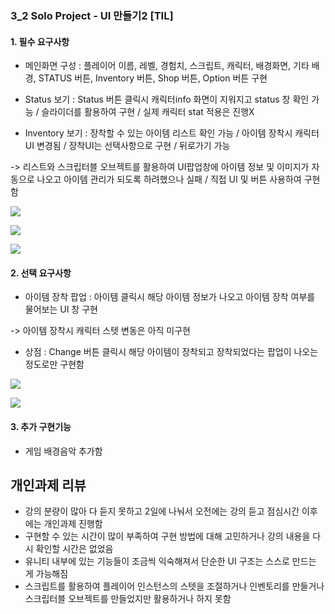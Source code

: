 ### 3_2 Solo Project - UI 만들기2 [TIL]

#### 1. 필수 요구사항

- 메인화면 구성 : 플레이어 이름, 레벨, 경험치, 스크립트, 캐릭터, 배경화면, 기타 배경, STATUS 버튼, Inventory 버튼, Shop 버튼, Option 버튼 구현
    
- Status 보기 : Status 버튼 클릭시 캐릭터info 화면이 지워지고 status 창 확인 가능 / 슬라이더를 활용하여 구현 / 실제 캐릭터 stat 적용은 진행X
    
- Inventory 보기 : 장착할 수 있는 아이템 리스트 확인 가능 / 아이템 장착시 캐릭터 UI 변경됨 / 장착UI는 선택사항으로 구현 / 뒤로가기 가능
    

-> 리스트와 스크립터블 오브젝트를 활용하여 UI팝업창에 아이템 정보 및 이미지가 자동으로 나오고 아이템 관리가 되도록 하려했으나 실패 / 직접 UI 및 버튼 사용하여 구현함

  

[![](https://blogger.googleusercontent.com/img/b/R29vZ2xl/AVvXsEgDczT9gHcT0dGS5KeWMBc3k19U7uXHMvNBRgP1cMcFdX_s6Ya25isoUAQxFh8VXuPHoBMQS8oGOpSYmSkGmFoCc_WMbNXNPquTlKmI-u6SeTlu6Z_9E0q9dLcHKQilzoRt3OwOOG33OQHrjB4eQPv52ESH53qxwgDBSA-WhT5-Rob_34twNyVGfQvHsbGT/s320/%EC%8A%A4%ED%81%AC%EB%A6%B0%EC%83%B7%202023-12-13%20214805.png)](https://www.blogger.com/blog/post/edit/3583706664799492072/5771308507532099270#)

  

[![](https://blogger.googleusercontent.com/img/b/R29vZ2xl/AVvXsEiJy-6gVa-Fkj2Rvee3BUWWejBrN96lO1hr9LXogxm844ZaZQbEoM8eZXhZOKzzdlctEbToXynK624Hb0YwHpbtQuxROqYpOO2VilV2yAONprUprnyjMTvmmrbcvYMXhLby6nGh06ydpC1tHso73T_EAG-bY2aJwk262uBDkIxHR_5mlDM8I45Crt5DSZDr/s320/%EC%8A%A4%ED%81%AC%EB%A6%B0%EC%83%B7%202023-12-13%20214810.png)](https://www.blogger.com/blog/post/edit/3583706664799492072/5771308507532099270#)

  

[![](https://blogger.googleusercontent.com/img/b/R29vZ2xl/AVvXsEjctKgtanWU6U0Q5zT4QeWerfErhL8P_2mW4AL96rIAcGgy0KKCRXwlBzi-k3YQ76mb5UB7JvNn2P8sZE-1EHj-NiLI0Q3BuFfEVK9ng2mLmCLFnXUx_2QTgwV4FcXxicT-FKPuY1x-9T5iR_tZIaQj4Z4QZhQL2OH9CRX-Drp4aS5dsg-aa77Y7n4ZooTc/s320/%EC%8A%A4%ED%81%AC%EB%A6%B0%EC%83%B7%202023-12-13%20214817.png)](https://www.blogger.com/blog/post/edit/3583706664799492072/5771308507532099270#)

  

  

#### [](https://www.blogger.com/blog/post/edit/3583706664799492072/5771308507532099270#)2. 선택 요구사항

- 아이템 장착 팝업 : 아이템 클릭시 해당 아이템 정보가 나오고 아이템 장착 여부를 물어보는 UI 창 구현

-> 아이템 장착시 캐릭터 스텟 변동은 아직 미구현

- 상점 : Change 버튼 클릭시 해당 아이템이 장착되고 장착되었다는 팝업이 나오는 정도로만 구현함

  

[![](https://blogger.googleusercontent.com/img/b/R29vZ2xl/AVvXsEg8VXX7fiWtwp3wlPRTbHYuIw2yy8eEZq1TBDjMSZYT302bq_TcBs1zKZm-FFv_3FmdMUiiy45y8l_sTYpsDiL-FKiJJRnOuyQ1L2HToTvRYwJnuo4CvP0LZlM_DFunQ-ftRCQ3MJZUQSEfjWqZRszfkN-bk8VQL2QXKbAO_w-j9vjAGMCh0IjZKUTTYpKo/s320/%EC%8A%A4%ED%81%AC%EB%A6%B0%EC%83%B7%202023-12-13%20214835.png)](https://www.blogger.com/blog/post/edit/3583706664799492072/5771308507532099270#)

  

[![](https://blogger.googleusercontent.com/img/b/R29vZ2xl/AVvXsEhf3ujspDjQjH7aQk_OvnC4QBRJJ3Q1VVY10suzwxfOfoIufw-cm_Z97PKIV6D8duq-Qs9RybchVB9anCo2DThmu_qXsRf-tZqngiTkQLDiYsrhryOxLAOKDg6K3z8yDiwao_LMQNgSi5rL7Mham7S-MlnnqR1RbJNewXdNWQ2Ng_OPjtoUNK2d2TKAgZRX/s320/%EC%8A%A4%ED%81%AC%EB%A6%B0%EC%83%B7%202023-12-13%20214840.png)](https://www.blogger.com/blog/post/edit/3583706664799492072/5771308507532099270#)

  
  

#### [](https://www.blogger.com/blog/post/edit/3583706664799492072/5771308507532099270#)3. 추가 구현기능

- 게임 배경음악 추가함

## [](https://www.blogger.com/blog/post/edit/3583706664799492072/5771308507532099270#)개인과제 리뷰

- 강의 분량이 많아 다 듣지 못하고 2일에 나눠서 오전에는 강의 듣고 점심시간 이후에는 개인과제 진행함
- 구현할 수 있는 시간이 많이 부족하여 구현 방법에 대해 고민하거나 강의 내용을 다시 확인할 시간은 없었음
- 유니티 내부에 있는 기능들이 조금씩 익숙해져서 단순한 UI 구조는 스스로 만드는 게 가능해짐
- 스크립트를 활용하여 플레이어 인스턴스의 스텟을 조절하거나 인벤토리를 만들거나 스크립터블 오브젝트를 만들었지만 활용하거나 하지 못함